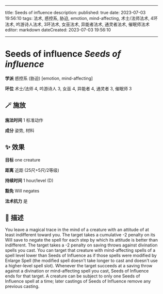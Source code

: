 
---
title: Seeds of influence
description: 
published: true
date: 2023-07-03 19:56:10
tags: 法术, 惑控系, 胁迫, emotion, mind-affecting, 术士/法师法术, 4环法术, 吟游诗人法术, 3环法术, 女巫法术, 异能者法术, 通灵者法术, 催眠师法术
editor: markdown
dateCreated: 2023-07-03 19:56:10

---

# **Seeds of influence** *Seeds of influence*

**学派** 惑控系 (胁迫) \[emotion, mind-affecting\] 

**环位** 术士/法师 4, 吟游诗人 3, 女巫 4, 异能者 4, 通灵者 3, 催眠师 3

## 🪄 施放

**施法时间** 1 标准动作

**成分** 姿势, 材料

## ✨ 效果 

**目标** one creature 

**距离** 近距 (25尺+5尺/2等级)  

**持续时间** 1 hour/level (D) 

**豁免** Will negates

**法术抗力** 是

## 📖 描述

You leave a magical trace in the mind of a creature with an attitude of at least indifferent toward you. The target takes a cumulative -2 penalty on its Will save to negate the spell for each step by which its attitude is better than indifferent.  The target takes a -2 penalty on saving throws against divination spells you cast. You can target that creature with mind-affecting spells of a spell level lower than Seeds of Influence as if those spells were modified by Enlarge Spell (the modified spell doesn't take longer to cast and doesn't use a higher-level spell slot). Whenever the target succeeds at a saving throw against a divination or mind-affecting spell you cast, Seeds of Influence ends for that target. A creature can  be subject to only one Seeds of Influence spell at a time; later castings of Seeds of Influence remove any previous casting.
    